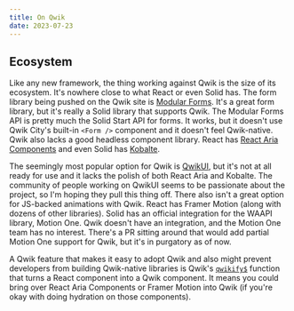```yaml
---
title: On Qwik
date: 2023-07-23
---
```


<!--
## Core Library

It's the tits.

## Qwik City

It's also the tits.
-->

## Ecosystem

Like any new framework, the thing working against Qwik is the size of its ecosystem. It's nowhere close to what React or even Solid has. The form library being pushed on the Qwik site is [Modular Forms][]. It's a great form library, but it's really a Solid library that supports Qwik. The Modular Forms API is pretty much the Solid Start API for forms. It works, but it doesn't use Qwik City's built-in `<Form />` component and it doesn't feel Qwik-native. Qwik also lacks a good headless component library. React has [React Aria Components][rac] and even Solid has [Kobalte][].

The seemingly most popular option for Qwik is [QwikUI][], but it's not at all ready for use and it lacks the polish of both React Aria and Kobalte. The community of people working on QwikUI seems to be passionate about the project, so I'm hoping they pull this thing off. There also isn't a great option for JS-backed animations with Qwik. React has Framer Motion (along with dozens of other libraries). Solid has an official integration for the WAAPI library, Motion One. Qwik doesn't have an integration, and the Motion One team has no interest. There's a PR sitting around that would add partial Motion One support for Qwik, but it's in purgatory as of now.

A Qwik feature that makes it easy to adopt Qwik and also might prevent developers from building Qwik-native libraries is Qwik's [`qwikify$`][qwikify] function that turns a React component into a Qwik component. It means you could bring over React Aria Components or Framer Motion into Qwik (if you're okay with doing hydration on those components).

<!-- links -->

[modular forms]: https://modularforms.dev/qwik/guides/introduction
[qwik]: https://qwik.builder.io/
[qwikcity]: https://qwik.builder.io/docs/qwikcity/
[qwikui]: https://qwikui.com/
[qwikify]: https://qwik.builder.io/docs/integrations/react/
[kobalte]: https://kobalte.dev/docs/core/overview/introduction
[rac]: https://react-spectrum.adobe.com/react-aria/react-aria-components.html
